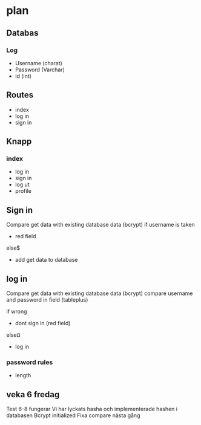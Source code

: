 # plan 

## Databas 
### Log
- Username (charat)
- Password (Varchar)
- id (int)

## Routes
- index
- log in 
- sign in 

## Knapp

### index
- log in 
- sign in 
- log ut
- profile 

## Sign in 
Compare get data with existing database data (bcrypt)
if username is taken 
- red field

else$
- add get data to database

## log in 
Compare get data with existing database data (bcrypt)
compare username and password in field (tableplus)

if wrong 
- dont sign in (red field)

else¤
- log in 

### password rules
- length 

## veka 6 fredag
Test 6-8 fungerar
Vi har lyckats hasha och implementerade hashen i databasen
Bcrypt initialized
Fixa compare nästa gång